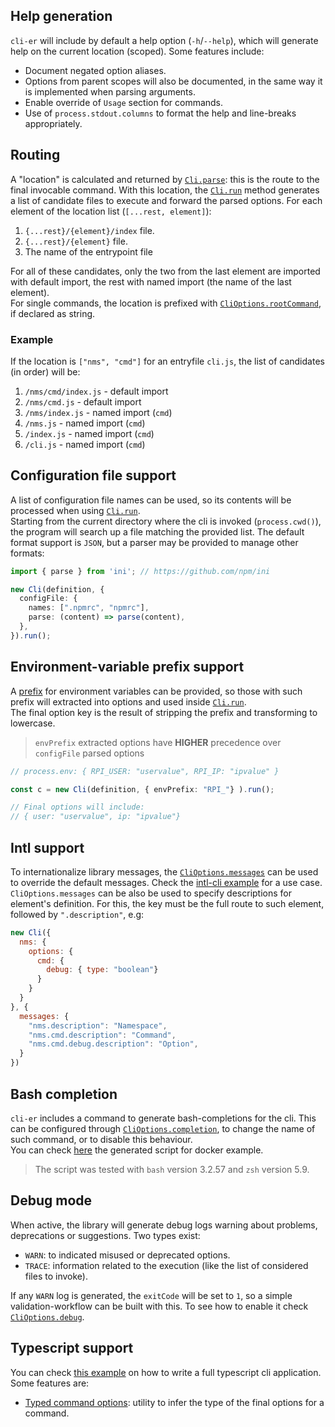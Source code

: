 ## Help generation
`cli-er` will include by default a help option (`-h`/`--help`), which will generate help on the current location (scoped). Some features include:
- Document negated option aliases.
- Options from parent scopes will also be documented, in the same way it is implemented when parsing arguments.
- Enable override of `Usage` section for commands.
- Use of `process.stdout.columns` to format the help and line-breaks appropriately.

## Routing
A "location" is calculated and returned by [`Cli.parse`](/docs/api.md#parseargs): this is the route to the final invocable command.
With this location, the [`Cli.run`](/docs/api.md#runargs) method generates a list of candidate files to execute and forward the parsed options. For each element of the location list (`[...rest, element]`):
1. `{...rest}/{element}/index` file.
2. `{...rest}/{element}` file.
3. The name of the entrypoint file

For all of these candidates, only the two from the last element are imported with default import, the rest with named import (the name of the last element).  
For single commands, the location is prefixed with [`CliOptions.rootCommand`](/docs/cli-options.md#rootcommand), if declared as string.

### Example
If the location is `["nms", "cmd"]` for an entryfile `cli.js`, the list of candidates (in order) will be:
1. `/nms/cmd/index.js` - default import
2. `/nms/cmd.js` - default import
3. `/nms/index.js` - named import  (`cmd`)
4. `/nms.js` - named import  (`cmd`)
5. `/index.js` - named import  (`cmd`)
6. `/cli.js` - named import  (`cmd`)

## Configuration file support
A list of configuration file names can be used, so its contents will be processed when using [`Cli.run`](/docs/api.md#runargs).  
Starting from the current directory where the cli is invoked (`process.cwd()`), the program will search up a file matching the provided list.
The default format support is `JSON`, but a parser may be provided to manage other formats:

```typescript
import { parse } from 'ini'; // https://github.com/npm/ini

new Cli(definition, {
  configFile: {
    names: [".npmrc", "npmrc"],
    parse: (content) => parse(content),
  },
}).run();
```

## Environment-variable prefix support
A [prefix](/docs/cli-options.md#envprefix) for environment variables can be provided, so those with such prefix will extracted into options and used inside [`Cli.run`](/docs/api.md#runargs).  
The final option key is the result of stripping the prefix and transforming to lowercase.

> `envPrefix` extracted options have **HIGHER** precedence over `configFile` parsed options

```typescript
// process.env: { RPI_USER: "uservalue", RPI_IP: "ipvalue" }

const c = new Cli(definition, { envPrefix: "RPI_"} ).run();

// Final options will include:
// { user: "uservalue", ip: "ipvalue"}
```


## Intl support
To internationalize library messages, the [`CliOptions.messages`](/docs/cli-options.md#messages) can be used to override the default messages. Check the [intl-cli example](/examples/intl-cli) for a use case.  
`CliOptions.messages` can be also be used to specify descriptions for element's definition. For this, the key must be the full route to such element, followed by `".description"`, e.g:
```javascript
new Cli({
  nms: {
    options: {
      cmd: {
        debug: { type: "boolean"}
      }
    }
  }
}, {
  messages: {
    "nms.description": "Namespace",
    "nms.cmd.description": "Command",
    "nms.cmd.debug.description": "Option",
  }
})
```

## Bash completion
`cli-er` includes a command to generate bash-completions for the cli. This can be configured through [`CliOptions.completion`](/docs/cli-options.md#completion), to change the name of such command, or to disable this behaviour.  
You can check [here](/examples/docker/completions.sh) the generated script for docker example.
> The script was tested with `bash` version 3.2.57 and `zsh` version 5.9.

## Debug mode
When active, the library will generate debug logs warning about problems, deprecations or suggestions. Two types exist:
- `WARN`: to indicated misused or deprecated options.
- `TRACE`: information related to the execution (like the list of considered files to invoke).

If any `WARN` log is generated, the `exitCode` will be set to `1`, so a simple validation-workflow can be built with this.
To see how to enable it check [`CliOptions.debug`](/docs/cli-options.md#debug).

## Typescript support
You can check [this example](/examples/ts-cli) on how to write a full typescript cli application. Some features are:
- [Typed command options](/docs/api.md#typescript-typing-commands-options): utility to infer the type of the final options for a command.